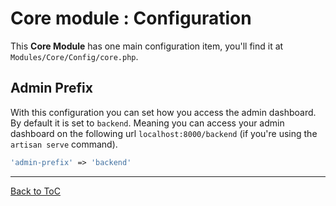 # Core module : Configuration

This **Core Module** has one main configuration item, you'll find it at `Modules/Core/Config/core.php`.

## Admin Prefix

With this configuration you can set how you access the admin dashboard. By default it is set to `backend`. Meaning you can access your admin dashboard on the following url `localhost:8000/backend` (if you're using the `artisan serve` command).

``` php
'admin-prefix' => 'backend'
```

***

[Back to ToC](../readme.md)